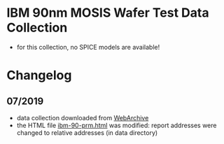 # IBM 90nm MOSIS Wafer Test Data Collection
  * for this collection, no SPICE models are available!
 
# Changelog

## 07/2019
  * data collection downloaded from [WebArchive](https://web.archive.org/web/20110910172416/http://www.mosis.com/Technical/Testdata/ibm-90-prm.html)
  * the HTML file [ibm-90-prm.html](ibm-90-prm.html) was modified: report addresses were changed to relative addresses (in data directory)
